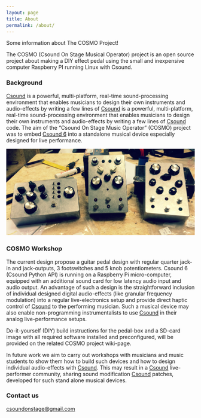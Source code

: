 ```yaml
---
layout: page
title: About
permalink: /about/
---
```


Some information about The COSMO Project!

The COSMO (Csound On Stage Musical Operator) project is an open source project about making a DIY effect pedal using the small and inexpensive computer Raspberry PI running Linux with Csound.

### Background

[Csound](https://csound.com) is a powerful, multi-platform, real-time sound-processing environment that enables musicians to design their own instruments and audio-effects by writing a few lines of [Csound](https://csound.com) is a powerful, multi-platform, real-time sound-processing environment that enables musicians to design their own instruments and audio-effects by writing a few lines of [Csound](https://csound.com) code. The aim of the “Csound On Stage Music Operator” (COSMO) project was to embed [Csound 6](https://csound.com) into a standalone musical device especially designed for live performance.

![alt text](/images/3_COSMO_designs.JPG "3 different COSMO designs")

### COSMO Workshop 

The current design propose a guitar pedal design with regular quarter jack-in and jack-outputs, 3 footswitches and 5 knob potentiometers. Csound 6 (Csound Python API) is running on a Raspberry Pi micro-computer, equipped with an additional sound card for low latency audio input and audio output. An advantage of such a design is the straightforward inclusion of individual designed digital audio-effects (like granular frequency modulation) into a regular live-electronics setup and provide direct haptic control of [Csound](https://csound.com) to the performing musician. Such a musical device may also enable non-programming instrumentalists to use [Csound](https://csound.com) in their analog live-performance setups. 

Do-it-yourself (DIY) build instructions for the pedal-box and a SD-card image with all required software installed and preconfigured, will be provided on the related COSMO project wiki-page. 

In future work we aim to carry out workshops with musicians and music students to show them how to build such devices and how to design individual audio-effects with [Csound](https://csound.com). This may result in a [Csound](https://csound.com) live-performer community, sharing sound modification [Csound](https://csound.com) patches, developed for such stand alone musical devices.

### Contact us

[csoundonstage@gmail.com](mailto:csoundonstage@gmail.com)